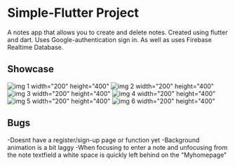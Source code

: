 # Simple-Flutter Project

A notes app that allows you to create and delete notes. Created using flutter and dart. Uses Google-authentication sign in. As well as uses Firebase Realtime Database.

## Showcase
![img 1](https://user-images.githubusercontent.com/77566307/225432092-fde15632-d428-4e0a-8cdf-34fc62432dae.png) width="200" height="400"
![img 2](https://user-images.githubusercontent.com/77566307/225432096-a3fbc85f-ff92-4ae0-935c-f5629e098d67.png) width="200" height="400"
![img 3](https://user-images.githubusercontent.com/77566307/225432107-41a6e1b7-5274-4493-8d30-0e5d35079fa9.png) width="200" height="400"
![img 4](https://user-images.githubusercontent.com/77566307/225432110-6edc38de-ac61-4f20-8b61-c645c6d19d1a.png) width="200" height="400"
![img 5](https://user-images.githubusercontent.com/77566307/225432115-c4d80e73-a859-4b7e-9faf-324dd83b9376.png) width="200" height="400"
![img 6](https://user-images.githubusercontent.com/77566307/225432122-5e334ead-d55f-4dde-8610-7be0ce42b72d.png) width="200" height="400"

## Bugs

-Doesnt have a register/sign-up page or function yet
-Background animation is a bit laggy
-When focusing to enter a note and unfocusing from the note textfield a white space is quickly left behind on the "Myhomepage"


